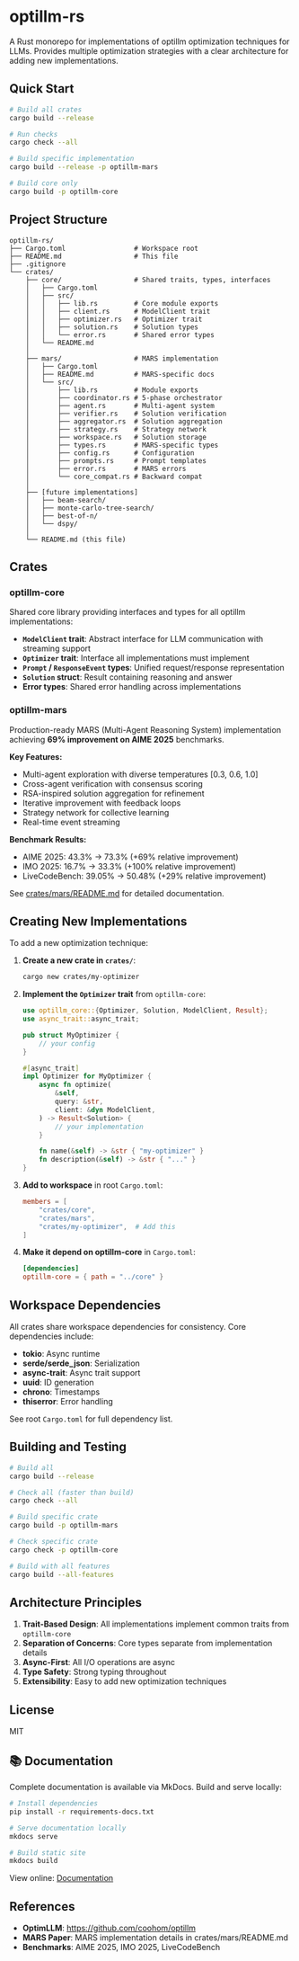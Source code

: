 # optillm-rs

A Rust monorepo for implementations of optillm optimization techniques for LLMs. Provides multiple optimization strategies with a clear architecture for adding new implementations.

## Quick Start

```bash
# Build all crates
cargo build --release

# Run checks
cargo check --all

# Build specific implementation
cargo build --release -p optillm-mars

# Build core only
cargo build -p optillm-core
```

## Project Structure

```
optillm-rs/
├── Cargo.toml                 # Workspace root
├── README.md                  # This file
├── .gitignore
└── crates/
    ├── core/                  # Shared traits, types, interfaces
    │   ├── Cargo.toml
    │   ├── src/
    │   │   ├── lib.rs         # Core module exports
    │   │   ├── client.rs      # ModelClient trait
    │   │   ├── optimizer.rs   # Optimizer trait
    │   │   ├── solution.rs    # Solution types
    │   │   └── error.rs       # Shared error types
    │   └── README.md
    │
    ├── mars/                  # MARS implementation
    │   ├── Cargo.toml
    │   ├── README.md          # MARS-specific docs
    │   └── src/
    │       ├── lib.rs         # Module exports
    │       ├── coordinator.rs # 5-phase orchestrator
    │       ├── agent.rs       # Multi-agent system
    │       ├── verifier.rs    # Solution verification
    │       ├── aggregator.rs  # Solution aggregation
    │       ├── strategy.rs    # Strategy network
    │       ├── workspace.rs   # Solution storage
    │       ├── types.rs       # MARS-specific types
    │       ├── config.rs      # Configuration
    │       ├── prompts.rs     # Prompt templates
    │       ├── error.rs       # MARS errors
    │       └── core_compat.rs # Backward compat
    │
    ├── [future implementations]
    │   ├── beam-search/
    │   ├── monte-carlo-tree-search/
    │   ├── best-of-n/
    │   └── dspy/
    │
    └── README.md (this file)
```

## Crates

### optillm-core

Shared core library providing interfaces and types for all optillm implementations:

- **`ModelClient` trait**: Abstract interface for LLM communication with streaming support
- **`Optimizer` trait**: Interface all implementations must implement
- **`Prompt` / `ResponseEvent` types**: Unified request/response representation
- **`Solution` struct**: Result containing reasoning and answer
- **Error types**: Shared error handling across implementations

### optillm-mars

Production-ready MARS (Multi-Agent Reasoning System) implementation achieving **69% improvement on AIME 2025** benchmarks.

**Key Features:**
- Multi-agent exploration with diverse temperatures [0.3, 0.6, 1.0]
- Cross-agent verification with consensus scoring
- RSA-inspired solution aggregation for refinement
- Iterative improvement with feedback loops
- Strategy network for collective learning
- Real-time event streaming

**Benchmark Results:**
- AIME 2025: 43.3% → 73.3% (+69% relative improvement)
- IMO 2025: 16.7% → 33.3% (+100% relative improvement)
- LiveCodeBench: 39.05% → 50.48% (+29% relative improvement)

See [crates/mars/README.md](crates/mars/README.md) for detailed documentation.

## Creating New Implementations

To add a new optimization technique:

1. **Create a new crate in `crates/`**:
   ```bash
   cargo new crates/my-optimizer
   ```

2. **Implement the `Optimizer` trait** from `optillm-core`:
   ```rust
   use optillm_core::{Optimizer, Solution, ModelClient, Result};
   use async_trait::async_trait;

   pub struct MyOptimizer {
       // your config
   }

   #[async_trait]
   impl Optimizer for MyOptimizer {
       async fn optimize(
           &self,
           query: &str,
           client: &dyn ModelClient,
       ) -> Result<Solution> {
           // your implementation
       }

       fn name(&self) -> &str { "my-optimizer" }
       fn description(&self) -> &str { "..." }
   }
   ```

3. **Add to workspace** in root `Cargo.toml`:
   ```toml
   members = [
       "crates/core",
       "crates/mars",
       "crates/my-optimizer",  # Add this
   ]
   ```

4. **Make it depend on optillm-core** in `Cargo.toml`:
   ```toml
   [dependencies]
   optillm-core = { path = "../core" }
   ```

## Workspace Dependencies

All crates share workspace dependencies for consistency. Core dependencies include:

- **tokio**: Async runtime
- **serde/serde_json**: Serialization
- **async-trait**: Async trait support
- **uuid**: ID generation
- **chrono**: Timestamps
- **thiserror**: Error handling

See root `Cargo.toml` for full dependency list.

## Building and Testing

```bash
# Build all
cargo build --release

# Check all (faster than build)
cargo check --all

# Build specific crate
cargo build -p optillm-mars

# Check specific crate
cargo check -p optillm-core

# Build with all features
cargo build --all-features
```

## Architecture Principles

1. **Trait-Based Design**: All implementations implement common traits from `optillm-core`
2. **Separation of Concerns**: Core types separate from implementation details
3. **Async-First**: All I/O operations are async
4. **Type Safety**: Strong typing throughout
5. **Extensibility**: Easy to add new optimization techniques

## License

MIT

## 📚 Documentation

Complete documentation is available via MkDocs. Build and serve locally:

```bash
# Install dependencies
pip install -r requirements-docs.txt

# Serve documentation locally
mkdocs serve

# Build static site
mkdocs build
```

View online: [Documentation](docs/index.md)

## References

- **OptimLLM**: https://github.com/coohom/optillm
- **MARS Paper**: MARS implementation details in crates/mars/README.md
- **Benchmarks**: AIME 2025, IMO 2025, LiveCodeBench
